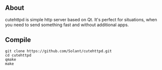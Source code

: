 ## About

cutehttpd is simple http server based on Qt. It's perfect for situations, when you need to send something fast and without additional apps.

## Compile

    git clone https://github.com/Solant/cutehttpd.git
    cd cutehttpd
    qmake
    make

